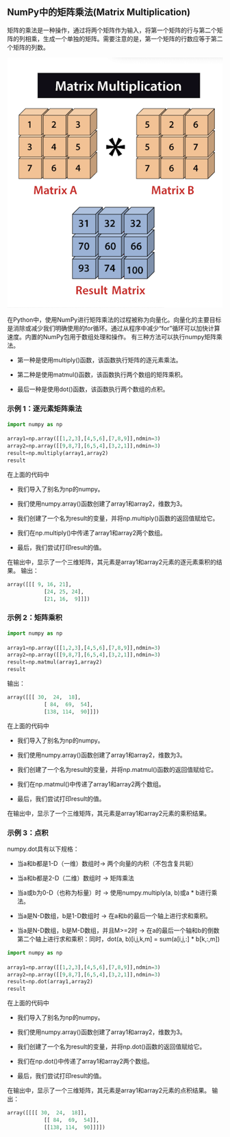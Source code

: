 ## NumPy中的矩阵乘法(Matrix Multiplication)

矩阵的乘法是一种操作，通过将两个矩阵作为输入，将第一个矩阵的行与第二个矩阵的列相乘，生成一个单独的矩阵。需要注意的是，第一个矩阵的行数应等于第二个矩阵的列数。

![Matrix](../../../../../image/软件开发/编程基础/Python/常用库/Numpy/Matrix01.png)

在Python中，使用NumPy进行矩阵乘法的过程被称为向量化。向量化的主要目标是消除或减少我们明确使用的for循环。通过从程序中减少“for”循环可以加快计算速度。内置的NumPy包用于数组处理和操作。
有三种方法可以执行numpy矩阵乘法。

- 第一种是使用multiply()函数，该函数执行矩阵的逐元素乘法。

- 第二种是使用matmul()函数，该函数执行两个数组的矩阵乘积。

- 最后一种是使用dot()函数，该函数执行两个数组的点积。

### 示例 1：逐元素矩阵乘法
```python
import numpy as np  

array1=np.array([[1,2,3],[4,5,6],[7,8,9]],ndmin=3)  
array2=np.array([[9,8,7],[6,5,4],[3,2,1]],ndmin=3)  
result=np.multiply(array1,array2)  
result
```

在上面的代码中

- 我们导入了别名为np的numpy。

- 我们使用numpy.array()函数创建了array1和array2，维数为3。

- 我们创建了一个名为result的变量，并将np.multiply()函数的返回值赋给它。

- 我们在np.multiply()中传递了array1和array2两个数组。

- 最后，我们尝试打印result的值。

在输出中，显示了一个三维矩阵，其元素是array1和array2元素的逐元素乘积的结果。
输出：
```python
array([[[ 9, 16, 21],
            [24, 25, 24],
            [21, 16,  9]]])
```

### 示例 2：矩阵乘积
```python
import numpy as np  

array1=np.array([[1,2,3],[4,5,6],[7,8,9]],ndmin=3)  
array2=np.array([[9,8,7],[6,5,4],[3,2,1]],ndmin=3)  
result=np.matmul(array1,array2)  
result
```
输出：
```python
array([[[ 30,  24,  18],
            [ 84,  69,  54],
            [138, 114,  90]]])
```
在上面的代码中

- 我们导入了别名为np的numpy。

- 我们使用numpy.array()函数创建了array1和array2，维数为3。

- 我们创建了一个名为result的变量，并将np.matmul()函数的返回值赋给它。

- 我们在np.matmul()中传递了array1和array2两个数组。

- 最后，我们尝试打印result的值。

在输出中，显示了一个三维矩阵，其元素是array1和array2元素的乘积结果。

### 示例 3：点积
numpy.dot具有以下规格：

- 当a和b都是1-D（一维）数组时-> 两个向量的内积（不包含复共轭）

- 当a和b都是2-D（二维）数组时 -> 矩阵乘法

- 当a或b为0-D（也称为标量）时 -> 使用numpy.multiply(a, b)或a * b进行乘法。

- 当a是N-D数组，b是1-D数组时 -> 在a和b的最后一个轴上进行求和乘积。

- 当a是N-D数组，b是M-D数组，并且M>=2时 -> 在a的最后一个轴和b的倒数第二个轴上进行求和乘积：同时，dot(a, b)[i,j,k,m] = sum(a[i,j,:] * b[k,:,m])

```python
import numpy as np  

array1=np.array([[1,2,3],[4,5,6],[7,8,9]],ndmin=3)  
array2=np.array([[9,8,7],[6,5,4],[3,2,1]],ndmin=3)  
result=np.dot(array1,array2)  
result
```
在上面的代码中

- 我们导入了别名为np的numpy。

- 我们使用numpy.array()函数创建了array1和array2，维数为3。

- 我们创建了一个名为result的变量，并将np.dot()函数的返回值赋给它。

- 我们在np.dot()中传递了array1和array2两个数组。

- 最后，我们尝试打印result的值。

在输出中，显示了一个三维矩阵，其元素是array1和array2元素的点积结果。
输出：
```python
array([[[[ 30,  24,  18]],
            [[ 84,  69,  54]],
            [[138, 114,  90]]]])
```